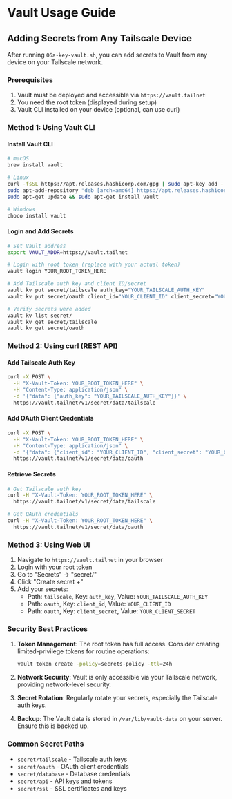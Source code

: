 # Vault Usage Guide

## Adding Secrets from Any Tailscale Device

After running `06a-key-vault.sh`, you can add secrets to Vault from any device on your Tailscale network.

### Prerequisites
1. Vault must be deployed and accessible via `https://vault.tailnet`
2. You need the root token (displayed during setup)
3. Vault CLI installed on your device (optional, can use curl)

### Method 1: Using Vault CLI

#### Install Vault CLI
```bash
# macOS
brew install vault

# Linux
curl -fsSL https://apt.releases.hashicorp.com/gpg | sudo apt-key add -
sudo apt-add-repository "deb [arch=amd64] https://apt.releases.hashicorp.com $(lsb_release -cs) main"
sudo apt-get update && sudo apt-get install vault

# Windows
choco install vault
```

#### Login and Add Secrets
```bash
# Set Vault address
export VAULT_ADDR=https://vault.tailnet

# Login with root token (replace with your actual token)
vault login YOUR_ROOT_TOKEN_HERE

# Add Tailscale auth key and client ID/secret
vault kv put secret/tailscale auth_key="YOUR_TAILSCALE_AUTH_KEY"
vault kv put secret/oauth client_id="YOUR_CLIENT_ID" client_secret="YOUR_CLIENT_SECRET"

# Verify secrets were added
vault kv list secret/
vault kv get secret/tailscale
vault kv get secret/oauth
```

### Method 2: Using curl (REST API)

#### Add Tailscale Auth Key
```bash
curl -X POST \
  -H "X-Vault-Token: YOUR_ROOT_TOKEN_HERE" \
  -H "Content-Type: application/json" \
  -d '{"data": {"auth_key": "YOUR_TAILSCALE_AUTH_KEY"}}' \
  https://vault.tailnet/v1/secret/data/tailscale
```

#### Add OAuth Client Credentials
```bash
curl -X POST \
  -H "X-Vault-Token: YOUR_ROOT_TOKEN_HERE" \
  -H "Content-Type: application/json" \
  -d '{"data": {"client_id": "YOUR_CLIENT_ID", "client_secret": "YOUR_CLIENT_SECRET"}}' \
  https://vault.tailnet/v1/secret/data/oauth
```

#### Retrieve Secrets
```bash
# Get Tailscale auth key
curl -H "X-Vault-Token: YOUR_ROOT_TOKEN_HERE" \
  https://vault.tailnet/v1/secret/data/tailscale

# Get OAuth credentials
curl -H "X-Vault-Token: YOUR_ROOT_TOKEN_HERE" \
  https://vault.tailnet/v1/secret/data/oauth
```

### Method 3: Using Web UI

1. Navigate to `https://vault.tailnet` in your browser
2. Login with your root token
3. Go to "Secrets" → "secret/"
4. Click "Create secret +"
5. Add your secrets:
   - Path: `tailscale`, Key: `auth_key`, Value: `YOUR_TAILSCALE_AUTH_KEY`
   - Path: `oauth`, Key: `client_id`, Value: `YOUR_CLIENT_ID`
   - Path: `oauth`, Key: `client_secret`, Value: `YOUR_CLIENT_SECRET`

### Security Best Practices

1. **Token Management**: The root token has full access. Consider creating limited-privilege tokens for routine operations:
   ```bash
   vault token create -policy=secrets-policy -ttl=24h
   ```

2. **Network Security**: Vault is only accessible via your Tailscale network, providing network-level security.

3. **Secret Rotation**: Regularly rotate your secrets, especially the Tailscale auth keys.

4. **Backup**: The Vault data is stored in `/var/lib/vault-data` on your server. Ensure this is backed up.

### Common Secret Paths

- `secret/tailscale` - Tailscale auth keys
- `secret/oauth` - OAuth client credentials
- `secret/database` - Database credentials
- `secret/api` - API keys and tokens
- `secret/ssl` - SSL certificates and keys